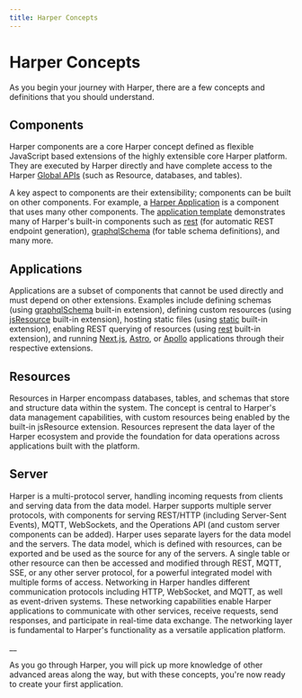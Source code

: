 ```yaml
---
title: Harper Concepts
---
```


# Harper Concepts

As you begin your journey with Harper, there are a few concepts and definitions that you should understand.

## Components

Harper components are a core Harper concept defined as flexible JavaScript based extensions of the highly extensible core Harper platform. They are executed by Harper directly and have complete access to the Harper [Global APIs](../technical-details/reference/globals) (such as Resource, databases, and tables).

A key aspect to components are their extensibility; components can be built on other components. For example, a [Harper Application](../developers/applications/) is a component that uses many other components. The [application template](https://github.com/HarperDB/application-template) demonstrates many of Harper's built-in components such as [rest](../technical-details/reference/components/built-in-extensions#rest) (for automatic REST endpoint generation), [graphqlSchema](../technical-details/reference/components/built-in-extensions#graphqlschema) (for table schema definitions), and many more.

## Applications

Applications are a subset of components that cannot be used directly and must depend on other extensions. Examples include defining schemas (using [graphqlSchema](../technical-details/reference/components/built-in-extensions#graphqlschema) built-in extension), defining custom resources (using [jsResource](../technical-details/reference/components/built-in-extensions#jsresource) built-in extension), hosting static files (using [static](../technical-details/reference/components/built-in-extensions#static) built-in extension), enabling REST querying of resources (using [rest](../technical-details/reference/components/built-in-extensions#rest) built-in extension), and running [Next.js](https://github.com/HarperDB/nextjs), [Astro](https://github.com/HarperDB/astro), or [Apollo](https://github.com/HarperDB/apollo) applications through their respective extensions.

## Resources

Resources in Harper encompass databases, tables, and schemas that store and structure data within the system. The concept is central to Harper's data management capabilities, with custom resources being enabled by the built-in jsResource extension. Resources represent the data layer of the Harper ecosystem and provide the foundation for data operations across applications built with the platform.

## Server

Harper is a multi-protocol server, handling incoming requests from clients and serving data from the data model. Harper supports multiple server protocols, with components for serving REST/HTTP (including Server-Sent Events), MQTT, WebSockets, and the Operations API (and custom server components can be added). Harper uses separate layers for the data model and the servers. The data model, which is defined with resources, can be exported and be used as the source for any of the servers. A single table or other resource can then be accessed and modified through REST, MQTT, SSE, or any other server protocol, for a powerful integrated model with multiple forms of access.
Networking in Harper handles different communication protocols including HTTP, WebSocket, and MQTT, as well as event-driven systems. These networking capabilities enable Harper applications to communicate with other services, receive requests, send responses, and participate in real-time data exchange. The networking layer is fundamental to Harper's functionality as a versatile application platform.

\_\_

As you go through Harper, you will pick up more knowledge of other advanced areas along the way, but with these concepts, you're now ready to create your first application.

